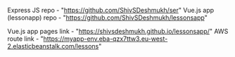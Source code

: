 Express JS repo - "https://github.com/ShivSDeshmukh/ser"
Vue.js app (lessonapp) repo - "https://github.com/ShivSDeshmukh/lessonsapp"

Vue.js app pages link - "https://shivsdeshmukh.github.io/lessonsapp/"
AWS route link - "https://myapp-env.eba-qzx7ttw3.eu-west-2.elasticbeanstalk.com/lessons"
